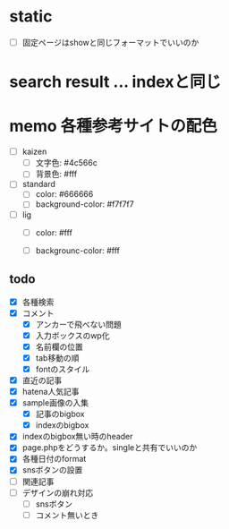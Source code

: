 # static
- [ ] 固定ページはshowと同じフォーマットでいいのか

# search result ... indexと同じ

# memo 各種参考サイトの配色
- [ ] kaizen
  - [ ] 文字色: #4c566c
  - [ ] 背景色: #fff
- [ ] standard
  - [ ] color: #666666
  - [ ] background-color: #f7f7f7
- [ ] lig
  - [ ] color: #fff
  - [ ] backgrounc-color: #fff


## todo
- [x] 各種検索
- [x] コメント
  - [x] アンカーで飛べない問題
  - [x] 入力ボックスのwp化
  - [x] 名前欄の位置
  - [x] tab移動の順
  - [x] fontのスタイル
- [x] 直近の記事
- [x] hatena人気記事
- [x] sample画像の入集
  - [x] 記事のbigbox
  - [x] indexのbigbox
- [x] indexのbigbox無い時のheader
- [x] page.phpをどうするか。singleと共有でいいのか
- [x] 各種日付のformat
- [x] snsボタンの設置
- [ ] 関連記事
- [ ] デザインの崩れ対応
  - [ ] snsボタン
  - [ ] コメント無いとき
